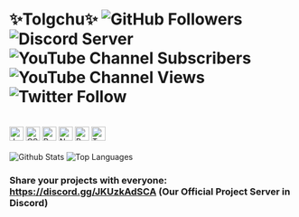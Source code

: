 # ✨Tolgchu✨ <img alt="GitHub Followers" src="https://img.shields.io/github/followers/Tolga1452?label=Followers"> <img alt="Discord Server" src="https://img.shields.io/discord/834522154153541642?label=Discord Server"> <img alt="YouTube Channel Subscribers" src="https://img.shields.io/youtube/channel/subscribers/UCnG9fe6RdQSIvO98475CNOw"> <img alt="YouTube Channel Views" src="https://img.shields.io/youtube/channel/views/UCnG9fe6RdQSIvO98475CNOw"> <img alt="Twitter Follow" src="https://img.shields.io/twitter/follow/Tolga1452">
<br>
<div><img alt="JavaScript" src="https://upload.wikimedia.org/wikipedia/commons/6/6a/JavaScript-logo.png" width="25px" height="25px"> <img alt="CSharp" src="https://upload.wikimedia.org/wikipedia/commons/0/0d/C_Sharp_wordmark.svg" width="25px" height="25px"> <img alt="Python" src="https://seeklogo.com/images/P/python-logo-A32636CAA3-seeklogo.com.png" width="25px" height="25px"> <img alt="Node.js" src="https://cdn.iconscout.com/icon/free/png-256/node-js-1174925.png" width="25px" height="25px"> <img alt="React" src="https://cdn.iconscout.com/icon/free/png-256/react-1-282599.png" width="25px" height="25px"> <img alt="Typescript" src="https://cdn-icons-png.flaticon.com/512/5968/5968381.png" width="25px" height="25px"> </div>
<br>
<div><img alt="Github Stats" src="https://github-readme-stats.vercel.app/api?username=Tolga1452&show_icons=true&theme=radical"> <img alt="Top Languages" src="https://github-readme-stats.vercel.app/api/top-langs/?username=Tolga1452&layout=compact&theme=radical"></div>

### Share your projects with everyone: https://discord.gg/JKUzkAdSCA (Our Official Project Server in Discord)
